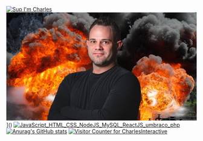 [![Sup I'm Charles](https://pimp-my-readme.webapp.io/pimp-my-readme/sliding-text?emojis=1f60e_1f37a_1f44a_1f602&text=Sup%2520I%27m%2520Charles)]()
[![Charles Carroll header](https://raw.githubusercontent.com/CharlesInteractive/CharlesInteractive/main/assets/charles.jpg)](https://www.blackiceinteractive.com)]()
[![JavaScript_HTML_CSS_NodeJS_MySQL_ReactJS_umbraco_php](https://pimp-my-readme.webapp.io/pimp-my-readme/technology?technology=JavaScript_HTML_CSS_NodeJS_MySQL_ReactJS_umbraco_php)](https://pimp-my-readme.webapp.io)
[![Anurag's GitHub stats](https://github-readme-stats.vercel.app/api?username=CharlesInteractive)](https://github.com/CharlesInteractive/github-readme-stats)
[![Visitor Counter for CharlesInteractive](https://pimp-my-readme.webapp.io/pimp-my-readme/visitor-counter?page=CharlesInteractive)]()
<!--
**CharlesInteractive/CharlesInteractive** is a ✨ _special_ ✨ repository because its `README.md` (this file) appears on your GitHub profile.

Here are some ideas to get you started:

- 🔭 I’m currently working on ...
- 🌱 I’m currently learning ...
- 👯 I’m looking to collaborate on ...
- 🤔 I’m looking for help with ...
- 💬 Ask me about ...
- 📫 How to reach me: ...
- 😄 Pronouns: ...
- ⚡ Fun fact: ...
-->
